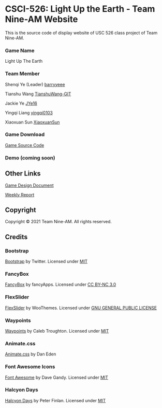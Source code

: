 # CSCI-526: Light Up the Earth - Team Nine-AM Website

This is the source code of display website of USC 526 class project of Team Nine-AM.

### Game Name 

Light Up The Earth

### Team Member 

Shenqi Ye (Leader) [barryyeee](https://github.com/barryyeee)
             
Tianshu Wang [TianshuWang-GIT](https://github.com/TianshuWang-GIT)
             
Jackie Ye [JYe16](https://github.com/JYe16)
             
Yingqi Liang [yingqi0103](https://github.com/yingqi0103)
             
Xiaoxuan Sun [XiaoxuanSun](https://github.com/XiaoxuanSun)

### Game Download

[Game Source Code](https://github.com/JYe16/Light_Up_The_Earth)
### Demo (coming soon)



## Other Links

[Game Design Document](https://docs.google.com/document/d/1KYKHwlFBB9yRe_KKu-C4oFqz5vKUH_-xHBU_7JgEYyU/edit?usp=sharing)


[Weekly Report](https://drive.google.com/drive/folders/1-XZcaPyT2I9q_tIUE_bqI_LKD_5DaUdM)

## Copyright

Copyright © 2021 Team Nine-AM. All rights reserved. 

## Credits

### Bootstrap

[Bootstrap](http://getbootstrap.com/) by Twitter. Licensed under [MIT](https://github.com/twbs/bootstrap/blob/master/LICENSE)

### FancyBox

[FancyBox](http://fancyapps.com/fancybox/) by fancyApps. Licensed under [CC BY-NC 3.0](http://creativecommons.org/licenses/by-nc/3.0/)

### FlexSlider

[FlexSlider](http://www.woothemes.com/flexslider/) by WooThemes. Licensed under [GNU GENERAL PUBLIC LICENSE](https://github.com/woothemes/FlexSlider/blob/master/LICENSE.md)

### Waypoints

[Waypoints](https://github.com/imakewebthings/waypoints) by Caleb Troughton. Licensed under [MIT](https://github.com/imakewebthings/waypoints/blog/master/licenses.txt)

### Animate.css

[Animate.css](https://daneden.github.io/animate.css/) by Dan Eden

### Font Awesome Icons 

[Font Awesome](http://fortawesome.github.io/Font-Awesome/) by Dave Gandy. Licensed under [MIT](http://opensource.org/licenses/mit-license.html)

### Halcyon Days

[Halcyon Days](http://tympanus.net/Freebies/HalcyonDaysTemplate/) by Peter Finlan. Licensed under [MIT](http://tympanus.net/codrops/licensing/)